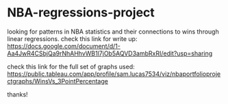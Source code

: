 # NBA-regressions-project
looking for patterns in NBA statistics and their connections to wins through linear regressions.
check this link for write up: https://docs.google.com/document/d/1-Aa4JwR4CSbjQa9rNhAHhvWB1l7jOb5AQVD3ambRxRI/edit?usp=sharing

check this link for the full set of graphs used: https://public.tableau.com/app/profile/sam.lucas7534/viz/nbaportfolioprojectgraphs/WinsVs_3PointPercentage

thanks!

